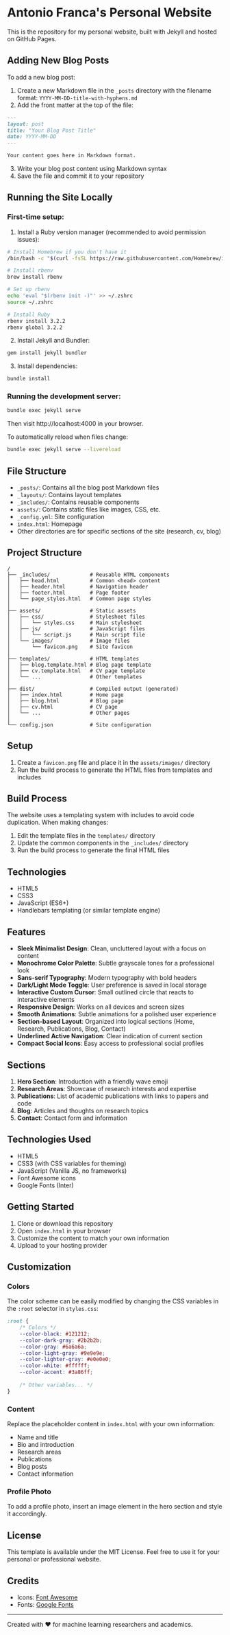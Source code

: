 # Antonio Franca's Personal Website

This is the repository for my personal website, built with Jekyll and hosted on GitHub Pages.

## Adding New Blog Posts

To add a new blog post:

1. Create a new Markdown file in the `_posts` directory with the filename format: `YYYY-MM-DD-title-with-hyphens.md`
2. Add the front matter at the top of the file:

```markdown
---
layout: post
title: "Your Blog Post Title"
date: YYYY-MM-DD
---

Your content goes here in Markdown format.
```

3. Write your blog post content using Markdown syntax
4. Save the file and commit it to your repository

## Running the Site Locally

### First-time setup:

1. Install a Ruby version manager (recommended to avoid permission issues):

```bash
# Install Homebrew if you don't have it
/bin/bash -c "$(curl -fsSL https://raw.githubusercontent.com/Homebrew/install/HEAD/install.sh)"

# Install rbenv
brew install rbenv

# Set up rbenv
echo 'eval "$(rbenv init -)"' >> ~/.zshrc
source ~/.zshrc

# Install Ruby
rbenv install 3.2.2
rbenv global 3.2.2
```

2. Install Jekyll and Bundler:

```bash
gem install jekyll bundler
```

3. Install dependencies:

```bash
bundle install
```

### Running the development server:

```bash
bundle exec jekyll serve
```

Then visit http://localhost:4000 in your browser.

To automatically reload when files change:

```bash
bundle exec jekyll serve --livereload
```

## File Structure

- `_posts/`: Contains all the blog post Markdown files
- `_layouts/`: Contains layout templates
- `_includes/`: Contains reusable components
- `assets/`: Contains static files like images, CSS, etc.
- `_config.yml`: Site configuration
- `index.html`: Homepage
- Other directories are for specific sections of the site (research, cv, blog)

## Project Structure

```
/
├── _includes/             # Reusable HTML components
│   ├── head.html          # Common <head> content
│   ├── header.html        # Navigation header
│   ├── footer.html        # Page footer
│   └── page_styles.html   # Common page styles
│
├── assets/                # Static assets
│   ├── css/               # Stylesheet files
│   │   └── styles.css     # Main stylesheet
│   ├── js/                # JavaScript files
│   │   └── script.js      # Main script file
│   └── images/            # Image files
│       └── favicon.png    # Site favicon
│
├── templates/             # HTML templates
│   ├── blog.template.html # Blog page template
│   ├── cv.template.html   # CV page template
│   └── ...                # Other templates
│
├── dist/                  # Compiled output (generated)
│   ├── index.html         # Home page
│   ├── blog.html          # Blog page
│   ├── cv.html            # CV page
│   └── ...                # Other pages
│
└── config.json            # Site configuration
```

## Setup

1. Create a `favicon.png` file and place it in the `assets/images/` directory
2. Run the build process to generate the HTML files from templates and includes

## Build Process

The website uses a templating system with includes to avoid code duplication. When making changes:

1. Edit the template files in the `templates/` directory
2. Update the common components in the `_includes/` directory
3. Run the build process to generate the final HTML files

## Technologies

- HTML5
- CSS3
- JavaScript (ES6+)
- Handlebars templating (or similar template engine)

## Features

- **Sleek Minimalist Design**: Clean, uncluttered layout with a focus on content
- **Monochrome Color Palette**: Subtle grayscale tones for a professional look
- **Sans-serif Typography**: Modern typography with bold headers
- **Dark/Light Mode Toggle**: User preference is saved in local storage
- **Interactive Custom Cursor**: Small outlined circle that reacts to interactive elements
- **Responsive Design**: Works on all devices and screen sizes
- **Smooth Animations**: Subtle animations for a polished user experience
- **Section-based Layout**: Organized into logical sections (Home, Research, Publications, Blog, Contact)
- **Underlined Active Navigation**: Clear indication of current section
- **Compact Social Icons**: Easy access to professional social profiles

## Sections

1. **Hero Section**: Introduction with a friendly wave emoji
2. **Research Areas**: Showcase of research interests and expertise
3. **Publications**: List of academic publications with links to papers and code
4. **Blog**: Articles and thoughts on research topics
5. **Contact**: Contact form and information

## Technologies Used

- HTML5
- CSS3 (with CSS variables for theming)
- JavaScript (Vanilla JS, no frameworks)
- Font Awesome icons
- Google Fonts (Inter)

## Getting Started

1. Clone or download this repository
2. Open `index.html` in your browser
3. Customize the content to match your own information
4. Upload to your hosting provider

## Customization

### Colors

The color scheme can be easily modified by changing the CSS variables in the `:root` selector in `styles.css`:

```css
:root {
    /* Colors */
    --color-black: #121212;
    --color-dark-gray: #2b2b2b;
    --color-gray: #6a6a6a;
    --color-light-gray: #9e9e9e;
    --color-lighter-gray: #e0e0e0;
    --color-white: #ffffff;
    --color-accent: #3a86ff;
    
    /* Other variables... */
}
```

### Content

Replace the placeholder content in `index.html` with your own information:

- Name and title
- Bio and introduction
- Research areas
- Publications
- Blog posts
- Contact information

### Profile Photo

To add a profile photo, insert an image element in the hero section and style it accordingly.

## License

This template is available under the MIT License. Feel free to use it for your personal or professional website.

## Credits

- Icons: [Font Awesome](https://fontawesome.com/)
- Fonts: [Google Fonts](https://fonts.google.com/)

---

Created with ❤️ for machine learning researchers and academics. 